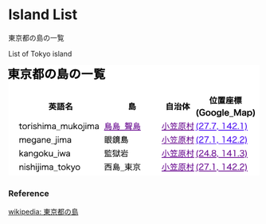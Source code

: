 Island List
===============

東京都の島の一覧

List of Tokyo island

![island list](https://github.com/ohwada/World_Countries/blob/main/geoPandas/polygon_explode/tokyo/island_list/screenshots/tokyo_islands.png)

### Reference

[wikipedia: 東京都の島](https://ja.wikipedia.org/wiki/Category:%E6%9D%B1%E4%BA%AC%E9%83%BD%E3%81%AE%E5%B3%B6)

